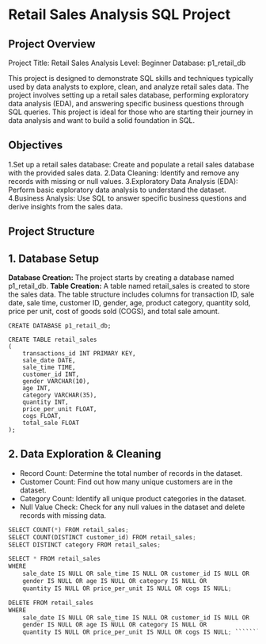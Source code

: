 # Retail Sales Analysis SQL Project
## Project Overview
Project Title: Retail Sales Analysis
Level: Beginner
Database: p1_retail_db

This project is designed to demonstrate SQL skills and techniques typically used by data analysts to explore, clean, and analyze retail sales data. The project involves setting up a retail sales database, performing exploratory data analysis (EDA), and answering specific business questions through SQL queries. This project is ideal for those who are starting their journey in data analysis and want to build a solid foundation in SQL.

## Objectives
1.Set up a retail sales database: Create and populate a retail sales database with the provided sales data.
2.Data Cleaning: Identify and remove any records with missing or null values.
3.Exploratory Data Analysis (EDA): Perform basic exploratory data analysis to understand the dataset.
4.Business Analysis: Use SQL to answer specific business questions and derive insights from the sales data.

## Project Structure
## 1. Database Setup
**Database Creation:** The project starts by creating a database named p1_retail_db.
**Table Creation:** A table named retail_sales is created to store the sales data. The table structure includes columns for transaction ID, sale date, sale time, customer ID, gender, age, product category, quantity sold, price per unit, cost of goods sold (COGS), and total sale amount.

``` 
CREATE DATABASE p1_retail_db;

CREATE TABLE retail_sales
(
    transactions_id INT PRIMARY KEY,
    sale_date DATE,	
    sale_time TIME,
    customer_id INT,	
    gender VARCHAR(10),
    age INT,
    category VARCHAR(35),
    quantity INT,
    price_per_unit FLOAT,	
    cogs FLOAT,
    total_sale FLOAT
);

```
## 2. Data Exploration & Cleaning

* Record Count: Determine the total number of records in the dataset.
* Customer Count: Find out how many unique customers are in the dataset.
* Category Count: Identify all unique product categories in the dataset.
* Null Value Check: Check for any null values in the dataset and delete records with missing data.
``` python
SELECT COUNT(*) FROM retail_sales;
SELECT COUNT(DISTINCT customer_id) FROM retail_sales;
SELECT DISTINCT category FROM retail_sales;

SELECT * FROM retail_sales
WHERE 
    sale_date IS NULL OR sale_time IS NULL OR customer_id IS NULL OR 
    gender IS NULL OR age IS NULL OR category IS NULL OR 
    quantity IS NULL OR price_per_unit IS NULL OR cogs IS NULL;

DELETE FROM retail_sales
WHERE 
    sale_date IS NULL OR sale_time IS NULL OR customer_id IS NULL OR 
    gender IS NULL OR age IS NULL OR category IS NULL OR 
    quantity IS NULL OR price_per_unit IS NULL OR cogs IS NULL; `````````
